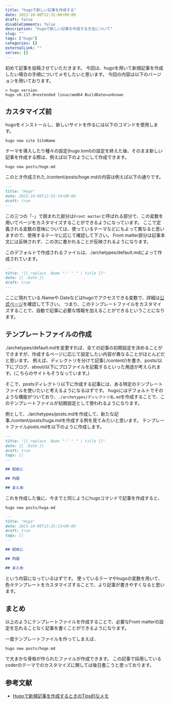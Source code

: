 ```yaml
--- 
title: "hugoで新しい記事を作成する"
date: 2023-10-08T12:32:08+09:00
draft: false
disableComments: false
description: "hugoで新しい記事を作成する方法について"
slug: ""
tags: ["hugo"]
categories: []
externalLink: ""
series: []
---
```


初めて記事を投稿させていただきます。
今回は、hugoを用いて新規記事を作成したい場合の手順についてメモしたいと思います。
今回の内容は以下のバージョンを用いております。
```shell
> hugo version
hugo v0.117.0+extended linux/amd64 BuildDate=unknown
```

## カスタマイズ前
hugoをインストールし、新しいサイトを作るには以下のコマンドを使用します。
```shell
hugo new site SiteName
```

テーマを導入したり種々の設定(hugo.toml)の設定を終えた後、そのまま新しい記事を作成する際は、例えば以下のようにして作成できます。
```shell
hugo new posts/hoge.md
```

このとき作成された./content/posts/hoge.mdの内容は例えば以下の通りです。
```markdown
---
title: "Hoge"
date: 2023-10-08T12:55:16+09:00
draft: true
---
```

この三つの「-」で囲まれた部分は`Front matter`と呼ばれる部分で、この変数を用いてページをカスタマイズすることができるようになっています。
ここで定義される変数の意味については、使っているテーマなどにもよって異なると思いますので、使用するテーマに応じて確認して下さい。
Front matter部分は記事本文には反映されず、この次に書かれることが反映されるようになります。

このデフォルトで作成されるファイルは、./archetypes/default.mdによって作成されています。
```markdown
---
title: "{{ replace .Name "-" " " | title }}"
date: {{ .Date }}
draft: true
---
```

ここに現れている.Nameや.Dateなどはhugoでアクセスできる変数で、詳細は[公式ページ](https://gohugo.io/variables/)を確認して下さい。
つまり、このテンプレートファイルをカスタマイズすることで、自動で記事に必要な情報を加えることができるということになります。



## テンプレートファイルの作成

./archetypes/default.mdを変更すれば、全ての記事の初期設定を決めることができますが、作成するページに応じて設定したい内容が異なることがほとんどだと思います。
例えば、ディレクトリを分けて記事(./content/)を書き、posts/以下にブログ、about/以下にプロファイルを記載するといった用途が考えられます。(こちらのサイトもそうなっています。)

そこで、postsディレクトリ以下に作成する記事には、ある特定のテンプレートファイルを使いたいと考えるようになるはずです。
hugoにはデフォルトでそのような機能がついており、`./archetypes/ディレクトリ名.md`を作成することで、このテンプレートファイルが初期設定として使われるようになります。

例として、./archetypes/posts.mdを作成して、新たな記事./content/posts/huga.mdを作成する例を見てみたいと思います。
テンプレートファイルposts.mdを以下のように作成します。
```markdown
---
title: "{{ replace .Name "-" " " | title }}"
date: {{ .Date }}
draft: true
tags: []
---

## 初めに

## 内容

## まとめ
```

これを作成した後に、今までと同じようにhugoコマンドで記事を作成すると、
```shell
hugo new posts/huga.md
```
```markdown
---
title: "Huga"
date: 2023-10-08T13:25:13+09:00
draft: true
tags: []
---

## 初めに

## 内容

## まとめ
```
という内容になっているはずです。
使っているテーマやhugoの変数を用いて、色々テンプレートをカスタマイズすることで、より記事が書きやすくなると思います。


## まとめ
以上のようにテンプレートファイルを作成することで、必要なFront matterの設定を忘れることなく記事を書くことができるようになります。

一度テンプレートファイルを作ってしまえば、
```shell
hugo new posts/hoge.md
```
で大まかな骨格が作られたファイルが作成できます。
この記事で採用しているcoderのテーマでのカスタマイズに関しては後日書こうと思っております。


## 参考文献

- [Hugoで新規記事を作成するときのTips的なメモ](https://qiita.com/n0bisuke/items/4701481c3bca4df81b0b)



